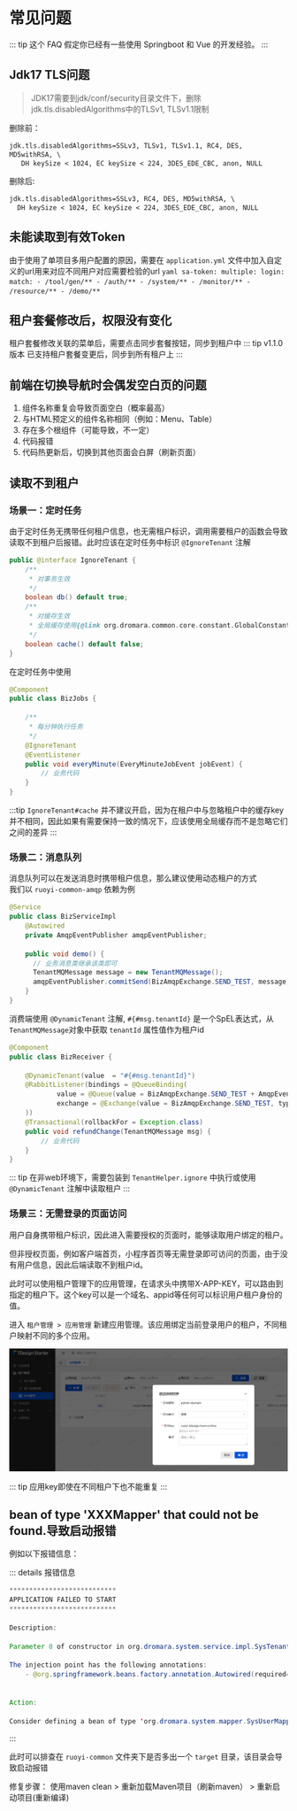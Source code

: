 # 常见问题

::: tip
这个 FAQ 假定你已经有一些使用 Springboot 和 Vue 的开发经验。
:::

## Jdk17 TLS问题

> JDK17需要到jdk/conf/security目录文件下，删除jdk.tls.disabledAlgorithms中的TLSv1, TLSv1.1限制

删除前：
```text
jdk.tls.disabledAlgorithms=SSLv3, TLSv1, TLSv1.1, RC4, DES, MD5withRSA, \
   DH keySize < 1024, EC keySize < 224, 3DES_EDE_CBC, anon, NULL
```
删除后:
```text
jdk.tls.disabledAlgorithms=SSLv3, RC4, DES, MD5withRSA, \
  DH keySize < 1024, EC keySize < 224, 3DES_EDE_CBC, anon, NULL
```

## 未能读取到有效Token

由于使用了单项目多用户配置的原因，需要在 `application.yml` 文件中加入自定义的url用来对应不同用户对应需要检验的url
    ```yaml
    sa-token:
      multiple:
        login:
          match:
            - /tool/gen/**
            - /auth/**
            - /system/**
            - /monitor/**
            - /resource/**
            - /demo/**
    ```

## 租户套餐修改后，权限没有变化

租户套餐修改关联的菜单后，需要点击同步套餐按钮，同步到租户中
::: tip
v1.1.0版本 已支持租户套餐变更后，同步到所有租户上
:::

## 前端在切换导航时会偶发空白页的问题

1. 组件名称重复会导致页面空白（概率最高）
2. 与HTML预定义的组件名称相同（例如：Menu、Table）
3. 存在多个根组件（可能导致，不一定）
4. 代码报错
5. 代码热更新后，切换到其他页面会白屏（刷新页面）

## 读取不到租户

### 场景一：定时任务
由于定时任务无携带任何租户信息，也无需租户标识，调用需要租户的函数会导致读取不到租户后报错。此时应该在定时任务中标识 `@IgnoreTenant` 注解
```java
public @interface IgnoreTenant {
    /**
     * 对事务生效
     */
    boolean db() default true;
    /**
     * 对缓存生效
     * 全局缓存使用{@link org.dromara.common.core.constant.GlobalConstants.GLOBAL_REDIS_KEY}或设置该参数为true
     */
    boolean cache() default false;
}
```
在定时任务中使用
```java
@Component
public class BizJobs {

    /**
     * 每分钟执行任务
     */
    @IgnoreTenant
    @EventListener
    public void everyMinute(EveryMinuteJobEvent jobEvent) {
        // 业务代码
    }
}

```
:::tip
`IgnoreTenant#cache` 并不建议开启，因为在租户中与忽略租户中的缓存key并不相同，因此如果有需要保持一致的情况下，应该使用全局缓存而不是忽略它们之间的差异
:::

### 场景二：消息队列
消息队列可以在发送消息时携带租户信息，那么建议使用动态租户的方式<br/>
我们以 `ruoyi-common-amqp` 依赖为例
```java
@Service
public class BizServiceImpl
    @Autowired
    private AmqpEventPublisher amqpEventPublisher;
    
    public void demo() {
      // 业务消息类继承该类即可
      TenantMQMessage message = new TenantMQMessage();
      amqpEventPublisher.commitSend(BizAmqpExchange.SEND_TEST, message);
    }
}
```
消费端使用 `@DynamicTenant` 注解, `#{#msg.tenantId}` 是一个SpEL表达式，从`TenantMQMessage`对象中获取 `tenantId` 属性值作为租户id
```java
@Component
public class BizReceiver {

    @DynamicTenant(value  = "#{#msg.tenantId}")
    @RabbitListener(bindings = @QueueBinding(
            value = @Queue(value = BizAmqpExchange.SEND_TEST + AmqpEventPublisher.QUEUE),
            exchange = @Exchange(value = BizAmqpExchange.SEND_TEST, type = ExchangeTypes.FANOUT)
    ))
    @Transactional(rollbackFor = Exception.class)
    public void refundChange(TenantMQMessage msg) {
        // 业务代码
    }
}
```
::: tip
在非web环境下，需要包装到 `TenantHelper.ignore` 中执行或使用 `@DynamicTenant` 注解中读取租户
:::
### 场景三：无需登录的页面访问

用户自身携带租户标识，因此进入需要授权的页面时，能够读取用户绑定的租户。

但非授权页面，例如客户端首页，小程序首页等无需登录即可访问的页面，由于没有用户信息，因此后端读取不到租户id。

此时可以使用租户管理下的应用管理，在请求头中携带X-APP-KEY，可以路由到指定的租户下。这个key可以是一个域名、appid等任何可以标识用户租户身份的值。

进入 `租户管理 > 应用管理` 新建应用管理。该应用绑定当前登录用户的租户，不同租户映射不同的多个应用。

![img.png](../assets/images/issue/img.png)

::: tip
应用key即使在不同租户下也不能重复
:::

## bean of type 'XXXMapper' that could not be found.导致启动报错 

例如以下报错信息：

::: details 报错信息
```java
***************************
APPLICATION FAILED TO START
***************************

Description:

Parameter 0 of constructor in org.dromara.system.service.impl.SysTenantServiceImpl required a bean of type 'org.dromara.system.mapper.SysUserMapper' that could not be found.

The injection point has the following annotations:
	- @org.springframework.beans.factory.annotation.Autowired(required=true)


Action:

Consider defining a bean of type 'org.dromara.system.mapper.SysUserMapper' in your configuration.
```
:::

此时可以排查在 `ruoyi-common` 文件夹下是否多出一个 `target` 目录，该目录会导致启动报错

修复步骤： 使用maven clean > 重新加载Maven项目（刷新maven） > 重新启动项目(重新编译)
